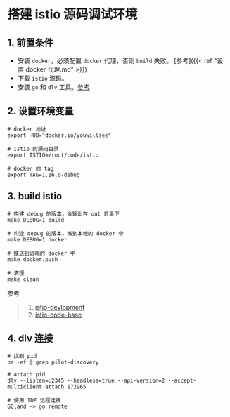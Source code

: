 # 搭建 istio 源码调试环境


## 1. 前置条件

* 安装 `docker`，必须配置 `docker` 代理，否则 `build` 失败。 [参考]({{< ref "设置 docker 代理.md" >}})
* 下载 `istio` 源码。
* 安装 `go` 和 `dlv` 工具。[参考](https://github.com/go-delve/delve/tree/master/Documentation/installation)

## 2. 设置环境变量

```shell
# docker 地址
export HUB="docker.io/youwillsee"

# istio 的源码目录
export ISTIO=/root/code/istio

# docker 的 tag
export TAG=1.16.0-debug
```

## 3. build istio 

```shell
# 构建 debug 的版本，会输出在 out 目录下
make DEBUG=1 build

# 构建 debug 的版本，推到本地的 docker 中
make DEBUG=1 docker

# 推送到远端的 docker 中
make docker.push

# 清理
make clean

```

参考

> 1. [istio-devlopment](https://github.com/istio/istio/wiki/Preparing-for-Development)
> 2. [istio-code-base](https://github.com/istio/istio/wiki/Using-the-Code-Base)

## 4. dlv 连接

```shell
# 找到 pid
ps -ef | grep pilot-discovery

# attach pid
dlv --listen=:2345 --headless=true --api-version=2 --accept-multiclient attach 172965

# 使用 IDE 远程连接
GOland -> go remote
```
